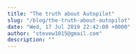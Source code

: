 ```yaml
---
title: "The truth about Autopilot"
slug: "/blog/the-truth-about-autopilot"
date: "Wed, 17 Jul 2019 22:42:00 +0000"
author: "stevew1015@gmail.com"
description: ""
---
```


